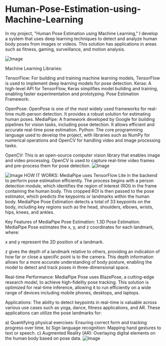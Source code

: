 # Human-Pose-Estimation-using-Machine-Learning
In my project, "Human Pose Estimation using Machine Learning," I develop a system that uses deep learning techniques to detect and analyze human body poses from images or videos. This solution has applications in areas such as fitness, gaming, surveillance, and motion analysis.

![Image](https://github.com/user-attachments/assets/6745db9c-8a69-4c94-aa78-54be0b95f6d6)

Machine Learning Libraries:

TensorFlow: For building and training machine learning models, TensorFlow is used to implement deep learning models for pose detection.
Keras: A high-level API for TensorFlow, Keras simplifies model building and training, enabling faster experimentation and prototyping.
Pose Estimation Framework:

OpenPose: OpenPose is one of the most widely used frameworks for real-time multi-person detection. It provides a robust solution for estimating human poses.
MediaPipe: A framework developed by Google for building pipelines for vision tasks, including pose detection. It allows efficient and accurate real-time pose estimation.
Python: The core programming language used to develop the project, with libraries such as NumPy for numerical operations and OpenCV for handling video and image processing tasks.

OpenCV: This is an open-source computer vision library that enables image and video processing. OpenCV is used to capture real-time video frames and pre-process them for pose detection.
![Image](https://github.com/user-attachments/assets/80b91e3c-2e6b-433b-ad47-8ceb2c3cb059)

![Image](https://github.com/user-attachments/assets/6c522abf-faff-488e-be18-e37246ba15fe)
HOW IT WORKS:
MediaPipe uses TensorFlow Lite in the backend to perform pose estimation efficiently. The process begins with a person detection module, which identifies the region of interest (ROI) in the frame containing the human body. This cropped ROI is then passed to the pose estimator, which predicts the keypoints or landmarks within the human body. MediaPipe Pose Estimation detects a total of 33 keypoints on the body, including key regions such as the head, shoulders, elbows, wrists, hips, knees, and ankles.

Key Features of MediaPipe Pose Estimation: 1.3D Pose Estimation: MediaPipe Pose estimates the x, y, and z coordinates for each landmark, where:

x and y represent the 2D position of a landmark.

z gives the depth of a landmark relative to others, providing an indication of how far or close a specific point is to the camera. This depth information allows for a more accurate understanding of body posture, enabling the model to detect and track poses in three-dimensional space.

Real-time Performance: MediaPipe Pose uses BlazePose, a cutting-edge research model, to achieve high-fidelity pose tracking. This solution is optimized for real-time inference, allowing it to run efficiently on a wide range of devices including mobile phones, desktops, and laptops.

Applications: The ability to detect keypoints in real-time is valuable across various use cases such as yoga, dance, fitness applications, and AR. These applications can utilize the pose landmarks for:

a) Quantifying physical exercises: Ensuring correct form and tracking progress over time. b) Sign language recognition: Mapping hand gestures to text or speech. c) Augmented Reality (AR): Overlaying digital elements on the human body based on pose data.
![Image](https://github.com/user-attachments/assets/725b608d-7180-42c6-b606-6f0d21935519)


